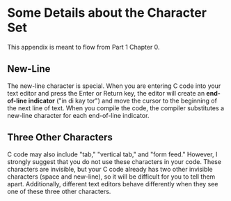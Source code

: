 Some Details about the Character Set
====================================

This appendix is meant to flow from Part 1 Chapter 0.

New-Line
--------

The new-line character is special.
When you are entering C code into your text editor and press the Enter or Return key,
the editor will create an **end-of-line indicator** ("in di kay tor")
and move the cursor to the beginning of the next line of text.
When you compile the code, the compiler substitutes a new-line character for each end-of-line indicator.

Three Other Characters
----------------------

C code may also include "tab," "vertical tab," and "form feed."
However, I strongly suggest that you do not use these characters in your code.
These characters are invisible, but your C code already has two other invisible characters (space and new-line),
so it will be difficult for you to tell them apart.
Additionally, different text editors behave differently when they see one of these three other characters.
